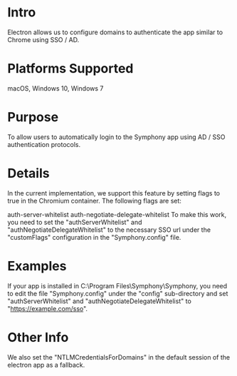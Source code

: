 # Intro
Electron allows us to configure domains to authenticate the app similar to Chrome using SSO / AD.

# Platforms Supported
macOS, Windows 10, Windows 7

# Purpose
To allow users to automatically login to the Symphony app using AD / SSO authentication protocols.

# Details
In the current implementation, we support this feature by setting flags to true in the Chromium container. The following flags are set:

auth-server-whitelist
auth-negotiate-delegate-whitelist
To make this work, you need to set the "authServerWhitelist" and "authNegotiateDelegateWhitelist" to the necessary SSO url under the "customFlags" configuration in the "Symphony.config" file.

# Examples
If your app is installed in C:\Program Files\Symphony\Symphony, you need to edit the file "Symphony.config" under the "config" sub-directory and set "authServerWhitelist" and "authNegotiateDelegateWhitelist" to "https://example.com/sso".

# Other Info
We also set the "NTLMCredentialsForDomains" in the default session of the electron app as a fallback.
